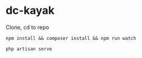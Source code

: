 # dc-kayak
 
Clone, cd to repo

``` 
npm install && composer install && npm run watch
```

```
php artisan serve
```